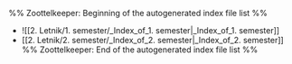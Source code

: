 %% Zoottelkeeper: Beginning of the autogenerated index file list  %%
-  ![[2. Letnik/1. semester/_Index_of_1. semester|_Index_of_1. semester]]
-  [[2. Letnik/2. semester/_Index_of_2. semester|_Index_of_2. semester]]
%% Zoottelkeeper: End of the autogenerated index file list  %%
